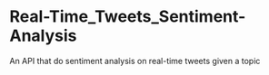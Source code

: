 # Real-Time_Tweets_Sentiment-Analysis
An API that do sentiment analysis on real-time tweets given a topic
